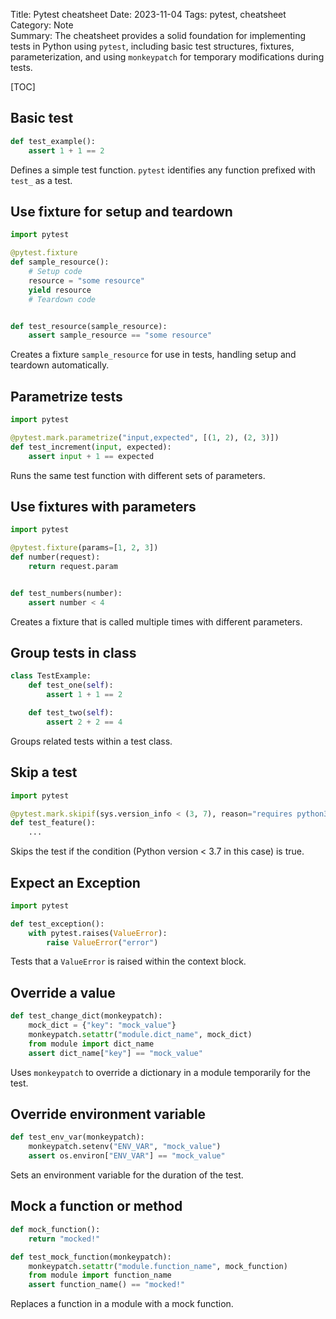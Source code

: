 Title: Pytest cheatsheet 
Date: 2023-11-04
Tags: pytest, cheatsheet 
Category: Note  
Summary: The cheatsheet provides a solid foundation for implementing tests in Python using `pytest`, including basic test structures, fixtures, parameterization, and using `monkeypatch` for temporary modifications during tests.
  

[TOC]


## Basic test

```python
def test_example():
    assert 1 + 1 == 2
```

Defines a simple test function. `pytest` identifies any function prefixed with `test_` as a test.

## Use fixture for setup and teardown

```python
import pytest

@pytest.fixture
def sample_resource():
    # Setup code
    resource = "some resource"
    yield resource
    # Teardown code


def test_resource(sample_resource):
    assert sample_resource == "some resource"
```

Creates a fixture `sample_resource` for use in tests, handling setup and teardown automatically.

## Parametrize tests

```python
import pytest

@pytest.mark.parametrize("input,expected", [(1, 2), (2, 3)])
def test_increment(input, expected):
    assert input + 1 == expected
```

Runs the same test function with different sets of parameters.

## Use fixtures with parameters

```python
import pytest

@pytest.fixture(params=[1, 2, 3])
def number(request):
    return request.param


def test_numbers(number):
    assert number < 4
```

Creates a fixture that is called multiple times with different parameters.

## Group tests in class

```python
class TestExample:
    def test_one(self):
        assert 1 + 1 == 2

    def test_two(self):
        assert 2 + 2 == 4
```

Groups related tests within a test class.

## Skip a test

```python
import pytest

@pytest.mark.skipif(sys.version_info < (3, 7), reason="requires python3.7 or higher")
def test_feature():
    ...
```

Skips the test if the condition (Python version < 3.7 in this case) is true.

## Expect an Exception

```python
import pytest

def test_exception():
    with pytest.raises(ValueError):
        raise ValueError("error")
```

Tests that a `ValueError` is raised within the context block.

## Override a value

```python
def test_change_dict(monkeypatch):
    mock_dict = {"key": "mock_value"}
    monkeypatch.setattr("module.dict_name", mock_dict)
    from module import dict_name
    assert dict_name["key"] == "mock_value"
```

Uses `monkeypatch` to override a dictionary in a module temporarily for the test.

## Override environment variable

```python
def test_env_var(monkeypatch):
    monkeypatch.setenv("ENV_VAR", "mock_value")
    assert os.environ["ENV_VAR"] == "mock_value"
```

Sets an environment variable for the duration of the test.

## Mock a function or method

```python
def mock_function():
    return "mocked!"

def test_mock_function(monkeypatch):
    monkeypatch.setattr("module.function_name", mock_function)
    from module import function_name
    assert function_name() == "mocked!"
```

Replaces a function in a module with a mock function.
